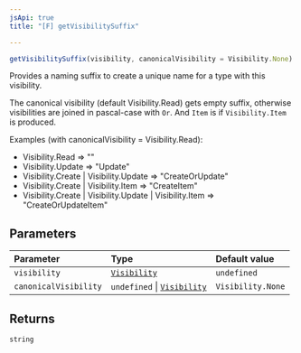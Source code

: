 ```yaml
---
jsApi: true
title: "[F] getVisibilitySuffix"

---
```

```ts
getVisibilitySuffix(visibility, canonicalVisibility = Visibility.None): string
```

Provides a naming suffix to create a unique name for a type with this
visibility.

The canonical visibility (default Visibility.Read) gets empty suffix,
otherwise visibilities are joined in pascal-case with `Or`. And `Item` is
if `Visibility.Item` is produced.

Examples (with canonicalVisibility = Visibility.Read):
 - Visibility.Read => ""
 - Visibility.Update => "Update"
 - Visibility.Create | Visibility.Update => "CreateOrUpdate"
 - Visibility.Create | Visibility.Item => "CreateItem"
 - Visibility.Create | Visibility.Update | Visibility.Item => "CreateOrUpdateItem"

## Parameters

| Parameter | Type | Default value |
| :------ | :------ | :------ |
| `visibility` | [`Visibility`](Enumeration.Visibility.md) | `undefined` |
| `canonicalVisibility` | `undefined` \| [`Visibility`](Enumeration.Visibility.md) | `Visibility.None` |

## Returns

`string`
